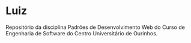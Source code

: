 # Luiz
Repositório da disciplina Padrões de Desenvolvimento Web do Curso de Engenharia de Software do Centro Universitário de Ourinhos.
